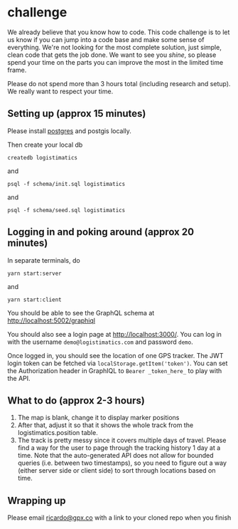 # challenge

We already believe that you know how to code. This code challenge is to let us know if you can jump into a code base and make some sense of everything. We're not looking for the most complete solution, just simple, clean code that gets the job done. We want to see you _shine_, so please spend your time on the parts you can improve the most in the limited time frame.

Please do not spend more than 3 hours total (including research and setup). We really want to respect your time.

## Setting up (approx 15 minutes)

Please install [postgres](https://wiki.postgresql.org/wiki/Homebrew) and postgis locally.

Then create your local db

`createdb logistimatics`

and

`psql -f schema/init.sql logistimatics`

and

`psql -f schema/seed.sql logistimatics`

## Logging in and poking around (approx 20 minutes)

In separate terminals, do

`yarn start:server`

and

`yarn start:client`

You should be able to see the GraphQL schema at [http://localhost:5002/graphiql](http://localhost:5002/graphiql)

You should also see a login page at [http://localhost:3000/](http://localhost:3000/). You can log in with the username `demo@logistimatics.com` and password `demo`.

Once logged in, you should see the location of one GPS tracker. The JWT login token can be fetched via `localStorage.getItem('token')`. You can set the Authorization header in GraphIQL to `Bearer _token_here_` to play with the API.

## What to do (approx 2-3 hours)

1. The map is blank, change it to display marker positions
2. After that, adjust it so that it shows the whole track from the logistimatics.position table.
3. The track is pretty messy since it covers multiple days of travel. Please find a way for the user to page through the tracking history 1 day at a time. Note that the auto-generated API does not allow for bounded queries (i.e. between two timestamps), so you need to figure out a way (either server side or client side) to sort through locations based on time.

## Wrapping up

Please email ricardo@gpx.co with a link to your cloned repo when you finish
